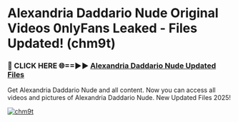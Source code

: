# Alexandria Daddario Nude Original Videos 0nlyFans Leaked - Files Updated! (chm9t)

<h3>🔴 CLICK HERE 🌐==►► <a href="https://tinyurl.com/5h6xmrr3" rel="nofollow">Alexandria Daddario Nude Updated Files</a></h3>

Get Alexandria Daddario Nude and all content. Now you can access all videos and pictures of Alexandria Daddario Nude. New Updated Files 2025!

[![chm9t](https://i.imgur.com/KVD873Z.gif)](https://tinyurl.com/5h6xmrr3)
